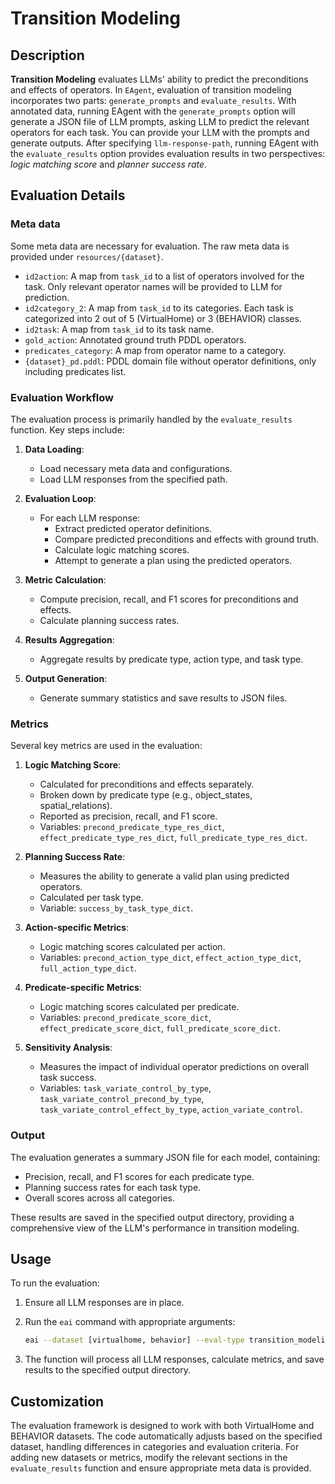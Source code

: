 # Transition Modeling

## Description

**Transition Modeling** evaluates LLMs' ability to predict the preconditions and effects of operators. In `EAgent`, evaluation of transition modeling incorporates two parts: `generate_prompts` and `evaluate_results`. With annotated data, running EAgent with the `generate_prompts` option will generate a JSON file of LLM prompts, asking LLM to predict the relevant operators for each task. You can provide your LLM with the prompts and generate outputs. After specifying `llm-response-path`, running EAgent with the `evaluate_results` option provides evaluation results in two perspectives: *logic matching score* and *planner success rate*.

## Evaluation Details

### Meta data

Some meta data are necessary for evaluation. The raw meta data is provided under `resources/{dataset}`.

- `id2action`: A map from `task_id` to a list of operators involved for the task. Only relevant operator names will be provided to LLM for prediction.
- `id2category_2`: A map from `task_id` to its categories. Each task is categorized into 2 out of 5 (VirtualHome) or 3 (BEHAVIOR) classes.
- `id2task`: A map from `task_id` to its task name.
- `gold_action`: Annotated ground truth PDDL operators.
- `predicates_category`: A map from operator name to a category.
- `{dataset}_pd.pddl`: PDDL domain file without operator definitions, only including predicates list.

### Evaluation Workflow

The evaluation process is primarily handled by the `evaluate_results` function. Key steps include:

1. **Data Loading**:
   - Load necessary meta data and configurations.
   - Load LLM responses from the specified path.

2. **Evaluation Loop**:
   - For each LLM response:
     - Extract predicted operator definitions.
     - Compare predicted preconditions and effects with ground truth.
     - Calculate logic matching scores.
     - Attempt to generate a plan using the predicted operators.

3. **Metric Calculation**:
   - Compute precision, recall, and F1 scores for preconditions and effects.
   - Calculate planning success rates.

4. **Results Aggregation**:
   - Aggregate results by predicate type, action type, and task type.

5. **Output Generation**:
   - Generate summary statistics and save results to JSON files.

### Metrics

Several key metrics are used in the evaluation:

1. **Logic Matching Score**:
   - Calculated for preconditions and effects separately.
   - Broken down by predicate type (e.g., object_states, spatial_relations).
   - Reported as precision, recall, and F1 score.
   - Variables: `precond_predicate_type_res_dict`, `effect_predicate_type_res_dict`, `full_predicate_type_res_dict`.

2. **Planning Success Rate**:
   - Measures the ability to generate a valid plan using predicted operators.
   - Calculated per task type.
   - Variable: `success_by_task_type_dict`.

3. **Action-specific Metrics**:
   - Logic matching scores calculated per action.
   - Variables: `precond_action_type_dict`, `effect_action_type_dict`, `full_action_type_dict`.

4. **Predicate-specific Metrics**:
   - Logic matching scores calculated per predicate.
   - Variables: `precond_predicate_score_dict`, `effect_predicate_score_dict`, `full_predicate_score_dict`.

5. **Sensitivity Analysis**:
   - Measures the impact of individual operator predictions on overall task success.
   - Variables: `task_variate_control_by_type`, `task_variate_control_precond_by_type`, `task_variate_control_effect_by_type`, `action_variate_control`.

### Output

The evaluation generates a summary JSON file for each model, containing:

- Precision, recall, and F1 scores for each predicate type.
- Planning success rates for each task type.
- Overall scores across all categories.

These results are saved in the specified output directory, providing a comprehensive view of the LLM's performance in transition modeling.

## Usage

To run the evaluation:

1. Ensure all LLM responses are in place.
2. Run the `eai` command with appropriate arguments:

   ```bash
   eai --dataset [virtualhome, behavior] --eval-type transition_modeling --mode evaluate_results
   ```

3. The function will process all LLM responses, calculate metrics, and save results to the specified output directory.

## Customization

The evaluation framework is designed to work with both VirtualHome and BEHAVIOR datasets. The code automatically adjusts based on the specified dataset, handling differences in categories and evaluation criteria. For adding new datasets or metrics, modify the relevant sections in the `evaluate_results` function and ensure appropriate meta data is provided.
